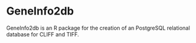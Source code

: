 # GeneInfo2db

GeneInfo2db is an R package for the creation of an PostgreSQL relational database for CLIFF and TIFF. 
